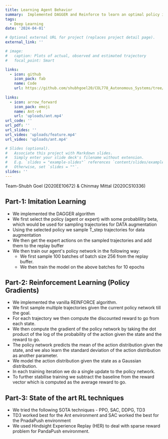 ```yaml
---
title: Learning Agent Behavior
summary:  Implemented DAGGER and Reinforce to learn an optimal policy in Hopper-v4 and Ant-v4 environments from OpenAI Gym
tags:
  - Deep Learning
date: '2024-04-01'

# Optional external URL for project (replaces project detail page).
external_link: ''

# image: 
#   caption: Plots of actual, observed and estimated trajectory
#   focal_point: Smart

links:
  - icon: github
    icon_pack: fab
    name: Code
    url: https://github.com/shubhgoel20/COL778_Autonomous_Systems/tree/main/A4
 
links:
  - icon: arrow_forward
    icon_pack: emoji
    name: Ant-v4
    url: 'uploads/ant.mp4'
url_code: ''
url_pdf: ''
url_slides: ''
url_video: 'uploads/feature.mp4'
url_video: 'uploads/ant.mp4'

# Slides (optional).
#   Associate this project with Markdown slides.
#   Simply enter your slide deck's filename without extension.
#   E.g. `slides = "example-slides"` references `content/slides/example-slides.md`.
#   Otherwise, set `slides = ""`.
slides: ''
---
```

Team-Shubh Goel (2020EE10672) & Chinmay Mittal (2020CS10336)

## Part-1: Imitation Learning

- We implemented the DAGGER algorithm
- We first select the policy (agent or expert) with some probablility beta, which would be used for sampling trajectories for DATA augmentation
- Using the selected policy we sample T_step trajectories for data augmentation
- We then get the expert actions on the sampled trajectories and add them to the replay buffer
- We then train our agent's policy network in the following way:
  - We first sample 100 batches of batch size 256 from the replay buffer.
  - We then train the model on the above batches for 10 epochs

## Part-2: Reinforcement Learning (Policy Gradients)

- We implemented the vanilla REINFORCE algorithm.
- We first sample multiple trajectories given the current policy network till the goal.
- For each trajectory we then compute the discounted reward to go from each state.
- We then compute the gradient of the policy network by taking the dot product of the log of the probability of the action given the state and the reward to go.
- The policy network predicts the mean of the action distribution given the state, and we also learn the standard deviation of the action distribution as another parameter.
- We model the action distribution given the state as a Gaussian distribution.
- In each training iteration we do a single update to the policy network.
- To further stabilise training we subtract the baseline from the reward vector which is computed as the average reward to go.

## Part-3: State of the art RL techniques

- We tried the following SOTA techniques - PPO, SAC, DDPG, TD3
- TD3 worked best for the Ant environment and SAC worked the best for the PnadaPush environment
- We used Hindsight Experience Replay (HER) to deal with sparse reward problem for PandaPush environment.
